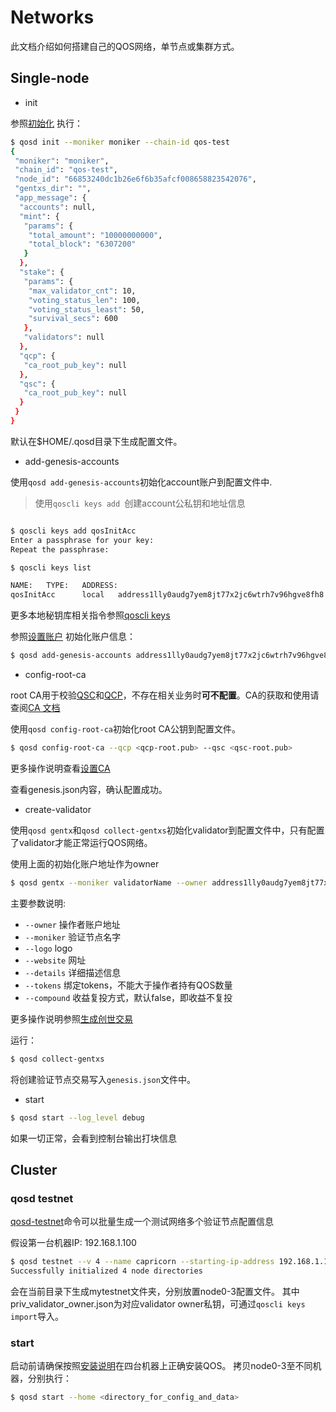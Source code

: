 # Networks

此文档介绍如何搭建自己的QOS网络，单节点或集群方式。

## Single-node
* init

参照[初始化](../command/qosd.md#初始化) 执行：
```bash
$ qosd init --moniker moniker --chain-id qos-test
{
 "moniker": "moniker",
 "chain_id": "qos-test",
 "node_id": "66853240dc1b26e6f6b35afcf008658823542076",
 "gentxs_dir": "",
 "app_message": {
  "accounts": null,
  "mint": {
   "params": {
    "total_amount": "10000000000",
    "total_block": "6307200"
   }
  },
  "stake": {
   "params": {
    "max_validator_cnt": 10,
    "voting_status_len": 100,
    "voting_status_least": 50,
    "survival_secs": 600
   },
   "validators": null
  },
  "qcp": {
   "ca_root_pub_key": null
  },
  "qsc": {
   "ca_root_pub_key": null
  }
 }
}
```
默认在$HOME/.qosd目录下生成配置文件。

* add-genesis-accounts

使用`qosd add-genesis-accounts`初始化account账户到配置文件中.

> 使用`qoscli keys add `创建account公私钥和地址信息

```bash

$ qoscli keys add qosInitAcc
Enter a passphrase for your key:
Repeat the passphrase:

$ qoscli keys list

NAME:   TYPE:   ADDRESS:                                                PUBKEY:
qosInitAcc      local   address1lly0audg7yem8jt77x2jc6wtrh7v96hgve8fh8  4MFA7MtUl1+Ak3WBtyKxGKvpcu4e5ky5TfAC26cN+mQ=

```
更多本地秘钥库相关指令参照[qoscli keys](../command/qoscli.md#密钥（keys）)

参照[设置账户](../command/qosd.md#设置账户) 初始化账户信息：
```bash
$ qosd add-genesis-accounts address1lly0audg7yem8jt77x2jc6wtrh7v96hgve8fh8,1000000qos
```

* config-root-ca

root CA用于校验[QSC](../spec/qsc.md)和[QCP](../spec/qcp.md)，不存在相关业务时**可不配置**。CA的获取和使用请查阅[CA 文档](../spec/ca.md)

使用`qosd config-root-ca`初始化root CA公钥到配置文件。

```bash
$ qosd config-root-ca --qcp <qcp-root.pub> --qsc <qsc-root.pub>
```

更多操作说明查看[设置CA](../command/qosd.md#设置ca) 

查看genesis.json内容，确认配置成功。

* create-validator

使用`qosd gentx`和`qosd collect-gentxs`初始化validator到配置文件中，只有配置了validator才能正常运行QOS网络。

使用上面的初始化账户地址作为owner
```bash
$ qosd gentx --moniker validatorName --owner address1lly0audg7yem8jt77x2jc6wtrh7v96hgve8fh8 --tokens 10
```

主要参数说明:
- `--owner`         操作者账户地址
- `--moniker`       验证节点名字
- `--logo`          logo
- `--website`       网址
- `--details`       详细描述信息
- `--tokens`        绑定tokens，不能大于操作者持有QOS数量
- `--compound`      收益复投方式，默认false，即收益不复投

更多操作说明参照[生成创世交易](../command/qosd.md#生成创世交易)

运行：
```bash
$ qosd collect-gentxs
```
将创建验证节点交易写入`genesis.json`文件中。

* start
```bash
$ qosd start --log_level debug
```
如果一切正常，会看到控制台输出打块信息

## Cluster

### qosd testnet
[qosd-testnet](../command/qosd.md#初始化测试网络)命令可以批量生成一个测试网络多个验证节点配置信息

假设第一台机器IP: 192.168.1.100
```bash
$ qosd testnet --v 4 --name capricorn --starting-ip-address 192.168.1.100
Successfully initialized 4 node directories

```
会在当前目录下生成mytestnet文件夹，分别放置node0-3配置文件。
其中priv_validator_owner.json为对应validator owner私钥，可通过`qoscli keys import`导入。

### start
启动前请确保按照[安装说明](installation.md)在四台机器上正确安装QOS。
拷贝node0-3至不同机器，分别执行：
```bash
$ qosd start --home <directory_for_config_and_data>
```